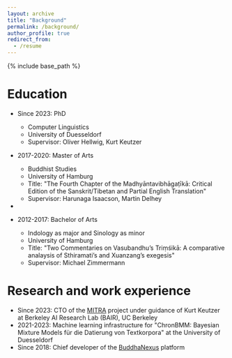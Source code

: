 ```yaml
---
layout: archive
title: "Background"
permalink: /background/
author_profile: true
redirect_from:
  - /resume
---
```


{% include base_path %}

Education
======
* Since 2023: PhD
  * Computer Linguistics
  * University of Duesseldorf
  * Supervisor: Oliver Hellwig, Kurt Keutzer
 
* 2017-2020: Master of Arts
  * Buddhist Studies
  * University of Hamburg
  * Title: "The Fourth Chapter of the Madhyāntavibhāgaṭīkā: Critical Edition of the Sanskrit/Tibetan and Partial English Translation"
  * Supervisor: Harunaga Isaacson, Martin Delhey
* 

* 2012-2017: Bachelor of Arts
  * Indology as major and Sinology as minor
  * University of Hamburg
  * Title: "Two Commentaries on Vasubandhu’s Triṃśikā: A comparative analaysis of Sthiramati’s and Xuanzang’s exegesis"
  * Supervisor: Michael Zimmermann



Research and work experience
======
* Since 2023: CTO of the [MITRA](https://dharmamitra.org) project under guidance of Kurt Keutzer at Berkeley AI Research Lab (BAIR), UC Berkeley
* 2021-2023: Machine learning infrastructure for "ChronBMM: Bayesian Mixture Models für die Datierung von Textkorpora" at the University of Duesseldorf
* Since 2018: Chief developer of the [BuddhaNexus](https://buddhanexus.org) platform 

